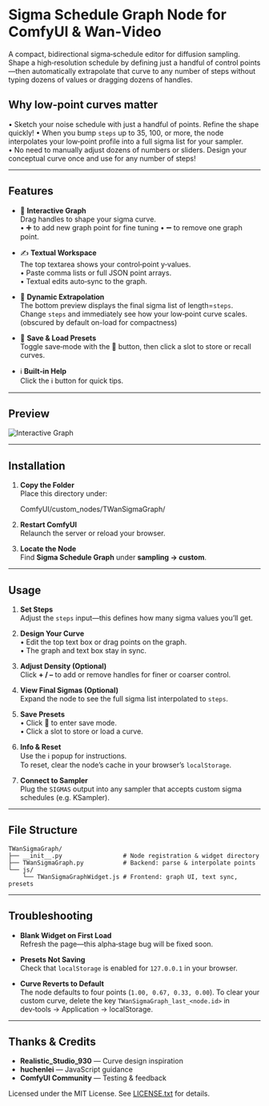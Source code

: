 # Sigma Schedule Graph Node for ComfyUI & Wan‑Video

A compact, bidirectional sigma‐schedule editor for diffusion sampling.  
Shape a high‑resolution schedule by defining just a handful of control points—then automatically extrapolate that curve to any number of steps without typing dozens of values or dragging dozens of handles.

## Why low‑point curves matter

• Sketch your noise schedule with just a handful of points. Refine the shape quickly!
• When you bump `steps` up to 35, 100, or more, the node interpolates your low‑point profile into a full sigma list for your sampler.  
• No need to manually adjust dozens of numbers or sliders. Design your conceptual curve once and use for any number of steps!

---

## Features

- 🎨 **Interactive Graph**  
  Drag handles to shape your sigma curve.  
  • ➕ to add new graph point for fine tuning 
  • ➖ to remove one graph point.

- ✍️ **Textual Workspace**  
  The top textarea shows your control‑point y‑values.  
  • Paste comma lists or full JSON point arrays.  
  • Textual edits auto‑sync to the graph.

- 🔄 **Dynamic Extrapolation**  
  The bottom preview displays the final sigma list of length=`steps`. 
  Change `steps` and immediately see how your low‑point curve scales.
  (obscured by default on-load for compactness) 

- 💾 **Save & Load Presets**  
  Toggle save‑mode with the 💾 button, then click a slot to store or recall curves.

- ℹ️ **Built‑in Help**  
  Click the ℹ️ button for quick tips.

---

## Preview

![Interactive Graph](https://github.com/user-attachments/assets/0e666fa7-b203-4233-9862-23ec066ed097)

---

## Installation

1. **Copy the Folder**  
   Place this directory under:
   
   ComfyUI/custom_nodes/TWanSigmaGraph/
   
2. **Restart ComfyUI**  
   Relaunch the server or reload your browser.

3. **Locate the Node**  
   Find **Sigma Schedule Graph** under **sampling → custom**.

---

## Usage

1. **Set Steps**  
   Adjust the `steps` input—this defines how many sigma values you’ll get.

2. **Design Your Curve**  
   • Edit the top text box or drag points on the graph.  
   • The graph and text box stay in sync.

3. **Adjust Density (Optional)**  
   Click **+ / –** to add or remove handles for finer or coarser control.

4. **View Final Sigmas (Optional)**  
   Expand the node to see the full sigma list interpolated to `steps`.

5. **Save Presets**  
   • Click 💾 to enter save mode.  
   • Click a slot to store or load a curve.

6. **Info & Reset**  
   Use the ℹ️ popup for instructions.  
   To reset, clear the node’s cache in your browser’s `localStorage`.

7. **Connect to Sampler**  
   Plug the `SIGMAS` output into any sampler that accepts custom sigma schedules (e.g. KSampler).

---

## File Structure

```
TWanSigmaGraph/
├── __init__.py                 # Node registration & widget directory
├── TWanSigmaGraph.py           # Backend: parse & interpolate points
└── js/
    └── TWanSigmaGraphWidget.js # Frontend: graph UI, text sync, presets
```

---

## Troubleshooting

- **Blank Widget on First Load**  
  Refresh the page—this alpha‑stage bug will be fixed soon.

- **Presets Not Saving**  
  Check that `localStorage` is enabled for `127.0.0.1` in your browser.

- **Curve Reverts to Default**  
  The node defaults to four points (`1.00, 0.67, 0.33, 0.00`). To clear your custom curve, delete the key `TWanSigmaGraph_last_<node.id>` in dev‑tools → Application → localStorage.

---

## Thanks & Credits

- **Realistic_Studio_930** — Curve design inspiration  
- **huchenlei** — JavaScript guidance  
- **ComfyUI Community** — Testing & feedback  

Licensed under the MIT License. See [LICENSE.txt](LICENSE.txt) for details.
```
